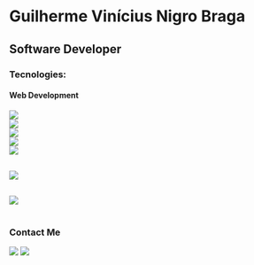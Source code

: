<h1>Guilherme Vinícius Nigro Braga</h1>
<h2><strong>Software Developer</strong></h2>

<h3>Tecnologies:</h3>

<h4>Web Development</h4>

<a href="https://skillicons.dev">
    <img src="https://skillicons.dev/icons?i=html,css,js,nodejs,git" /><br>
    <img src="https://skillicons.dev/icons?i=ts,bootstrap,tailwind,react,nextjs"/><br>
    <img src="https://skillicons.dev/icons?i=wordpress,sass,webpack,gulp,jquery"/><br>
    <img src="https://skillicons.dev/icons?i=arduino,c,cpp,java" /><br>
    <img src="https://skillicons.dev/icons?i=py,opencv,pytorch,tensorflow,raspberrypi" />
  </a>

##
<a><img src="https://github-readme-stats-s0la1r3.vercel.app/api?username=guilhermevnbraga&show_icons=true&bg_color=121218&title_color=0CA&text_color=0B9"/></a>

##
<a><img src="https://readme-stats-cwvn.vercel.app/api/top-langs/?username=guilhermevnbraga&layout=compact&langs_count=10&hide=jupyter%20notebook&exclude_repo=FTP-Client-Server,Linked-Attributes-Implementation,DirectLinks-Update-Dirs&count-private=true&theme=gotham&border_color=47f0d7"></a>

#
<h3>Contact Me</h3>
<div>
<a href="https://www.linkedin.com/in/guilherme-vin%C3%ADcius-nigro-braga-651aba279/" target="_blank"><img src="https://img.shields.io/badge/-LinkedIn-%230077B5?style=for-the-badge&logo=linkedin&logoColor=white" target="_blank"></a> 
<a href="mailto:guilhermeviniciuspj@gmail.com"><img src="https://img.shields.io/badge/Gmail-D14836?style=for-the-badge&logo=gmail&logoColor=white"></a>
</div>
